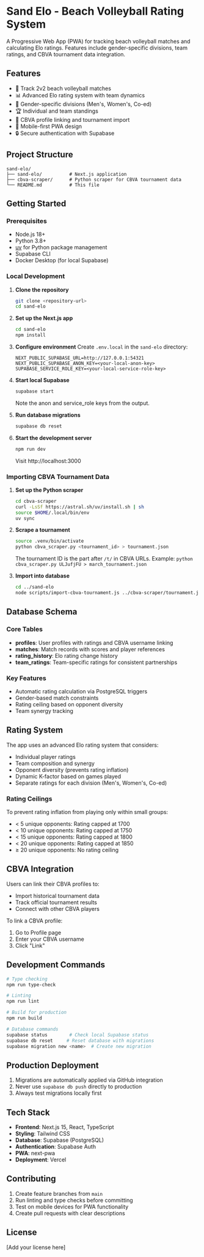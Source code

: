 # Sand Elo - Beach Volleyball Rating System

A Progressive Web App (PWA) for tracking beach volleyball matches and calculating Elo ratings. Features include gender-specific divisions, team ratings, and CBVA tournament data integration.

## Features

- 🏐 Track 2v2 beach volleyball matches
- 📊 Advanced Elo rating system with team dynamics
- 👥 Gender-specific divisions (Men's, Women's, Co-ed)
- 🏆 Individual and team standings
- 🔗 CBVA profile linking and tournament import
- 📱 Mobile-first PWA design
- 🔒 Secure authentication with Supabase

## Project Structure

```
sand-elo/
├── sand-elo/          # Next.js application
├── cbva-scraper/      # Python scraper for CBVA tournament data
└── README.md          # This file
```

## Getting Started

### Prerequisites

- Node.js 18+
- Python 3.8+
- [uv](https://github.com/astral-sh/uv) for Python package management
- Supabase CLI
- Docker Desktop (for local Supabase)

### Local Development

1. **Clone the repository**
   ```bash
   git clone <repository-url>
   cd sand-elo
   ```

2. **Set up the Next.js app**
   ```bash
   cd sand-elo
   npm install
   ```

3. **Configure environment**
   Create `.env.local` in the `sand-elo` directory:
   ```env
   NEXT_PUBLIC_SUPABASE_URL=http://127.0.0.1:54321
   NEXT_PUBLIC_SUPABASE_ANON_KEY=<your-local-anon-key>
   SUPABASE_SERVICE_ROLE_KEY=<your-local-service-role-key>
   ```

4. **Start local Supabase**
   ```bash
   supabase start
   ```
   
   Note the anon and service_role keys from the output.

5. **Run database migrations**
   ```bash
   supabase db reset
   ```

6. **Start the development server**
   ```bash
   npm run dev
   ```

   Visit http://localhost:3000

### Importing CBVA Tournament Data

1. **Set up the Python scraper**
   ```bash
   cd cbva-scraper
   curl -LsSf https://astral.sh/uv/install.sh | sh
   source $HOME/.local/bin/env
   uv sync
   ```

2. **Scrape a tournament**
   ```bash
   source .venv/bin/activate
   python cbva_scraper.py <tournament_id> > tournament.json
   ```

   The tournament ID is the part after `/t/` in CBVA URLs.
   Example: `python cbva_scraper.py ULJufjFU > march_tournament.json`

3. **Import into database**
   ```bash
   cd ../sand-elo
   node scripts/import-cbva-tournament.js ../cbva-scraper/tournament.json
   ```

## Database Schema

### Core Tables

- **profiles**: User profiles with ratings and CBVA username linking
- **matches**: Match records with scores and player references
- **rating_history**: Elo rating change history
- **team_ratings**: Team-specific ratings for consistent partnerships

### Key Features

- Automatic rating calculation via PostgreSQL triggers
- Gender-based match constraints
- Rating ceiling based on opponent diversity
- Team synergy tracking

## Rating System

The app uses an advanced Elo rating system that considers:

- Individual player ratings
- Team composition and synergy
- Opponent diversity (prevents rating inflation)
- Dynamic K-factor based on games played
- Separate ratings for each division (Men's, Women's, Co-ed)

### Rating Ceilings

To prevent rating inflation from playing only within small groups:
- < 5 unique opponents: Rating capped at 1700
- < 10 unique opponents: Rating capped at 1750
- < 15 unique opponents: Rating capped at 1800
- < 20 unique opponents: Rating capped at 1850
- ≥ 20 unique opponents: No rating ceiling

## CBVA Integration

Users can link their CBVA profiles to:
- Import historical tournament data
- Track official tournament results
- Connect with other CBVA players

To link a CBVA profile:
1. Go to Profile page
2. Enter your CBVA username
3. Click "Link"

## Development Commands

```bash
# Type checking
npm run type-check

# Linting
npm run lint

# Build for production
npm run build

# Database commands
supabase status        # Check local Supabase status
supabase db reset     # Reset database with migrations
supabase migration new <name>  # Create new migration
```

## Production Deployment

1. Migrations are automatically applied via GitHub integration
2. Never use `supabase db push` directly to production
3. Always test migrations locally first

## Tech Stack

- **Frontend**: Next.js 15, React, TypeScript
- **Styling**: Tailwind CSS
- **Database**: Supabase (PostgreSQL)
- **Authentication**: Supabase Auth
- **PWA**: next-pwa
- **Deployment**: Vercel

## Contributing

1. Create feature branches from `main`
2. Run linting and type checks before committing
3. Test on mobile devices for PWA functionality
4. Create pull requests with clear descriptions

## License

[Add your license here]